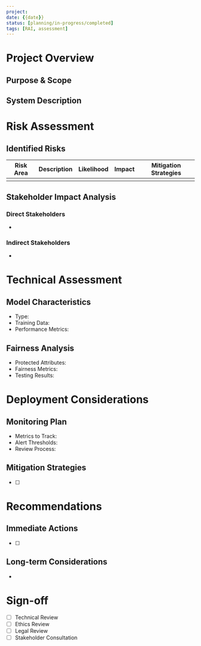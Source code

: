 ```yaml
---
project: 
date: {{date}}
status: [planning/in-progress/completed]
tags: [RAI, assessment]
---
```


# Project Overview
## Purpose & Scope

## System Description

# Risk Assessment
## Identified Risks
| Risk Area | Description | Likelihood | Impact | Mitigation Strategies |
|-----------|-------------|------------|--------|---------------------|
|           |             |            |        |                     |

## Stakeholder Impact Analysis
### Direct Stakeholders
- 

### Indirect Stakeholders
- 

# Technical Assessment
## Model Characteristics
- Type:
- Training Data:
- Performance Metrics:

## Fairness Analysis
- Protected Attributes:
- Fairness Metrics:
- Testing Results:

# Deployment Considerations
## Monitoring Plan
- Metrics to Track:
- Alert Thresholds:
- Review Process:

## Mitigation Strategies
- [ ] 

# Recommendations
## Immediate Actions
- [ ] 

## Long-term Considerations
- 

# Sign-off
- [ ] Technical Review
- [ ] Ethics Review
- [ ] Legal Review
- [ ] Stakeholder Consultation